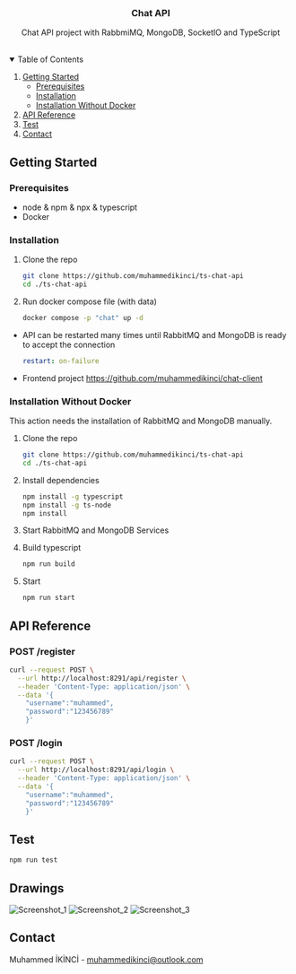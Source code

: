<br />
<p align="center">
  <h3 align="center">Chat API</h3>
  <p align="center">
    Chat API project with RabbmiMQ, MongoDB, SocketIO and TypeScript
    <br />
    <br />
  </p>
</p>

<details open="open">
  <summary>Table of Contents</summary>
  <ol>
    <li>
      <a href="#getting-started">Getting Started</a>
      <ul>
        <li><a href="#prerequisites">Prerequisites</a></li>
        <li><a href="#installation">Installation</a></li>
        <li><a href="#installation-without-docker">Installation Without Docker</a></li>
      </ul>
    </li>
    <li><a href="#api-reference">API Reference</a></li>
    <li><a href="#test">Test</a></li>
    <li><a href="#contact">Contact</a></li>
  </ol>
</details>

## Getting Started

### Prerequisites

* node & npm & npx & typescript
* Docker

### Installation

1. Clone the repo
   ```sh
   git clone https://github.com/muhammedikinci/ts-chat-api
   cd ./ts-chat-api
   ```
2. Run docker compose file (with data)
   ```sh
   docker compose -p "chat" up -d
   ```

- API can be restarted many times until RabbitMQ and MongoDB is ready to accept the connection
  ```yaml
  restart: on-failure
  ```

- Frontend project https://github.com/muhammedikinci/chat-client

### Installation Without Docker

This action needs the installation of RabbitMQ and MongoDB manually.

1. Clone the repo
   ```sh
   git clone https://github.com/muhammedikinci/ts-chat-api
   cd ./ts-chat-api
   ```
2. Install dependencies
   ```sh
   npm install -g typescript
   npm install -g ts-node
   npm install
   ```

3. Start RabbitMQ and MongoDB Services

4. Build typescript
   ```sh
   npm run build
   ```

5. Start
   ```sh
   npm run start
   ```

## API Reference

### POST /register

```sh
curl --request POST \
  --url http://localhost:8291/api/register \
  --header 'Content-Type: application/json' \
  --data '{
	"username":"muhammed",
	"password":"123456789"
    }'
```

### POST /login

```sh
curl --request POST \
  --url http://localhost:8291/api/login \
  --header 'Content-Type: application/json' \
  --data '{
	"username":"muhammed",
	"password":"123456789"
    }'
```

## Test
```sh
npm run test
```

## Drawings
![Screenshot_1](https://user-images.githubusercontent.com/11901620/166815332-93068769-10e8-4f09-94dc-d005786a6803.png)
![Screenshot_2](https://user-images.githubusercontent.com/11901620/166815391-06c73ca2-67e6-44c9-a47e-44e55abcf33a.png)
![Screenshot_3](https://user-images.githubusercontent.com/11901620/166815412-7f77d726-e8d5-4bb4-9966-68d68c1ea7ab.png)

## Contact

Muhammed İKİNCİ - muhammedikinci@outlook.com
